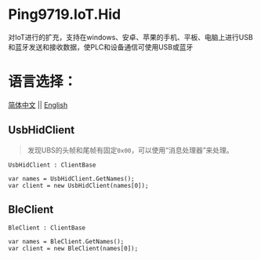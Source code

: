 ﻿# Ping9719.IoT.Hid
对IoT进行的扩充，支持在windows、安卓、苹果的手机、平板、电脑上进行USB和蓝牙发送和接收数据，使PLC和设备通信可使用USB或蓝牙   

# 语言选择：
[简体中文](README.md) || [English](README_en-US.md) 

## UsbHidClient
> 发现UBS的头帧和尾帧有固定`0x00`，可以使用“消息处理器”来处理。    

`UsbHidClient : ClientBase`
```CSharp
var names = UsbHidClient.GetNames();
var client = new UsbHidClient(names[0]);
```

## BleClient
`BleClient : ClientBase`
```CSharp
var names = BleClient.GetNames();
var client = new BleClient(names[0]);
```